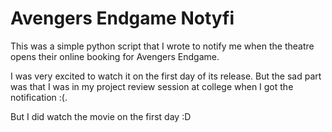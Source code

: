 # Avengers Endgame Notyfi

This was a simple python script that 
I wrote to notify me when the theatre opens their online booking for Avengers Endgame.

I was very excited to watch it on the first day of its release. But the sad part was that I was in my project review session at college when I got the notification :(. 

But I did watch the movie on the first day :D
